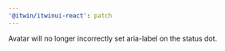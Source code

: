 ```yaml
---
'@itwin/itwinui-react': patch
---
```


Avatar will no longer incorrectly set aria-label on the status dot.
